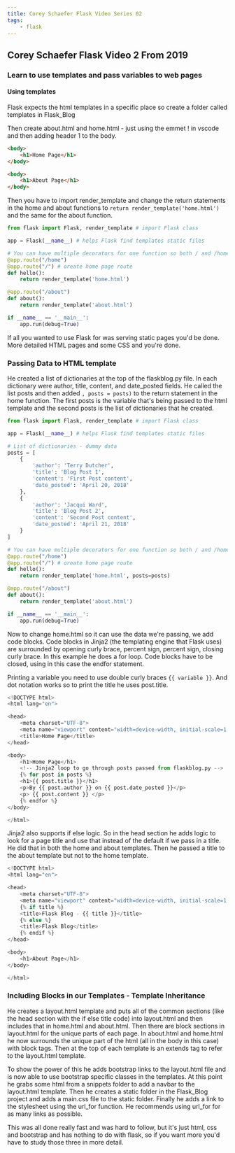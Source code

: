 ```yaml
---
title: Corey Schaefer Flask Video Series 02
tags:
    - flask
---
```

## Corey Schaefer Flask Video 2 From 2019

### Learn to use templates and pass variables to web pages

#### Using templates

Flask expects the html templates in a specific place so create a folder called templates in Flask_Blog

Then create about.html and home.html - just using the emmet ! in vscode and then adding header 1 to the body.

  ``` html
  <body>
      <h1>Home Page</h1>
  </body>
  ```

  ``` html
  <body>
      <h1>About Page</h1>
  </body>
  ```
Then you have to import render_template and change the return statements in the home and about functions to `return render_template('home.html')` and the same for the about function.

``` python
from flask import Flask, render_template # import Flask class

app = Flask(__name__) # helps Flask find templates static files

# You can have multiple decorators for one function so both / and /home go to the same page
@app.route("/home")
@app.route("/") # oreate home page route
def hello():
	return render_template('home.html')

@app.route("/about")
def about():
	return render_template('about.html')

if __name__ == '__main__':
	app.run(debug=True)
```

If all you wanted to use Flask for was serving static pages you'd be done. More detailed HTML pages and some CSS and you're done.

### Passing Data to HTML template

He created a list of dictionaries at the top of the flaskblog.py file. In each dictionary were author, title, content, and date_posted fields. He called the list posts and then added `, posts = posts)` to the return statement in the home function. The first posts is the variable that's being passed to the html template and the second posts is the list of dictionaries that he created.

``` python
from flask import Flask, render_template # import Flask class

app = Flask(__name__) # helps Flask find templates static files

# List of dictionaries - dummy data
posts = [
	{
		'author': 'Terry Dutcher',
		'title': 'Blog Post 1',
		'content': 'First Post content',
		'date_posted': 'April 20, 2018'
	},
	{
		'author': 'Jacqui Ward',
		'title': 'Blog Post 2',
		'content': 'Second Post content',
		'date_posted': 'April 21, 2018'
	}
]

# You can have multiple decorators for one function so both / and /home go to the same page
@app.route("/home")
@app.route("/") # oreate home page route
def hello():
	return render_template('home.html', posts=posts)

@app.route("/about")
def about():
	return render_template('about.html')

if __name__ == '__main__':
	app.run(debug=True)
```

Now to change home.html so it can use the data we're passing, we add code blocks. Code blocks in Jinja2 (the templating engine that Flask uses) are surrounded by opening curly brace, percent sign, percent sign, closing curly brace. In this example he does a for loop. Code blocks have to be closed, using in this case the endfor statement. 

Printing a variable you need to use double curly braces `{{ variable }}`. And dot notation works so to print the title he uses post.title.

``` python
<!DOCTYPE html>
<html lang="en">

<head>
    <meta charset="UTF-8">
    <meta name="viewport" content="width=device-width, initial-scale=1.0">
    <title>Home Page</title>
</head>

<body>
    <h1>Home Page</h1>
    <!-- Jinja2 loop to go through posts passed from flaskblog.py -->
    {% for post in posts %}
    <h1>{{ post.title }}</h1>
    <p>By {{ post.author }} on {{ post.date_posted }}</p>
    <p> {{ post.content }} </p>
    {% endfor %}
</body>

</html>
```

Jinja2 also supports if else logic. So in the head section he adds logic to look for a page title and use that instead of the default if we pass in a title. He did that in both the home and about templates. Then he passed a title to the about template but not to the home template.

``` python
<!DOCTYPE html>
<html lang="en">

<head>
    <meta charset="UTF-8">
    <meta name="viewport" content="width=device-width, initial-scale=1.0">
    {% if title %}
    <title>Flask Blog - {{ title }}</title>
    {% else %}
    <title>Flask Blog</title>
    {% endif %}
</head>

<body>
    <h1>About Page</h1>
</body>

</html>
```
### Including Blocks in our Templates - Template Inheritance

He creates a layout.html template and puts all of the common sections (like the head section with the if else title code) into layout.html and then includes that in home.html and about.html. Then there are block sections in layout.html for the unique parts of each page. In about.html and home.html he now surrounds the unique part of the html (all in the body in this case) with block tags. Then at the top of each template is an extends tag to refer to the layout.html template.

To show the power of this he adds bootstrap links to the layout.html file and is now able to use bootstrap specific classes in the templates. At this point he grabs some html from a snippets folder to add a navbar to the layout.html template. Then he creates a static folder in the Flask_Blog project and adds a main.css file to the static folder. Finally he adds a link to the stylesheet using the url_for function. He recommends using url_for for as many links as possible. 

This was all done really fast and was hard to follow, but it's just html, css and bootstrap and has nothing to do with flask, so if you want more you'd have to study those three in more detail.  
